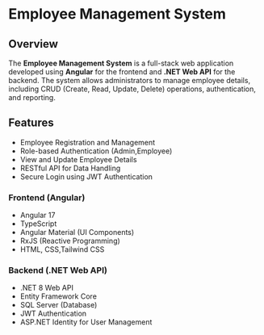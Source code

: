 # Employee Management System

## Overview
The **Employee Management System** is a full-stack web application developed using **Angular** for the frontend and **.NET Web API** for the backend. The system allows administrators to manage employee details, including CRUD (Create, Read, Update, Delete) operations, authentication, and reporting.

## Features
- Employee Registration and Management
- Role-based Authentication (Admin,Employee)
- View and Update Employee Details
- RESTful API for Data Handling
- Secure Login using JWT Authentication

### Frontend (Angular)
- Angular 17
- TypeScript
- Angular Material (UI Components)
- RxJS (Reactive Programming)
- HTML, CSS,Tailwind CSS

### Backend (.NET Web API)
- .NET 8 Web API
- Entity Framework Core
- SQL Server (Database)
- JWT Authentication
- ASP.NET Identity for User Management





